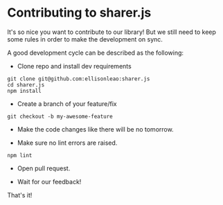 # Contributing to sharer.js

It's so nice you want to contribute to our library! But we still need to keep some rules in order to make the development on sync.

A good development cycle can be described as the following:

- Clone repo and install dev requirements

```
git clone git@github.com:ellisonleao:sharer.js
cd sharer.js
npm install
```

- Create a branch of your feature/fix

```
git checkout -b my-awesome-feature
```

- Make the code changes like there will be no tomorrow.

- Make sure no lint errors are raised.

```
npm lint
```

- Open pull request.

- Wait for our feedback!

That's it!
